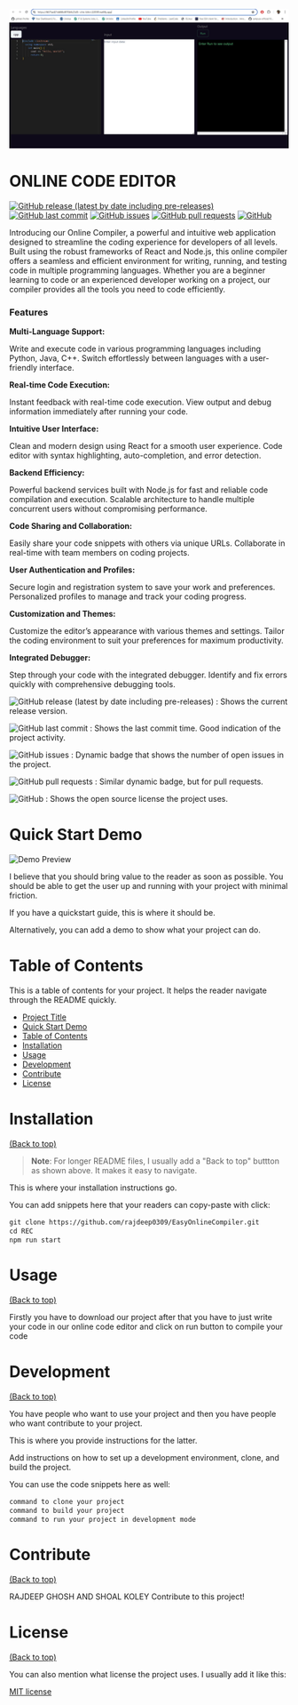                           
 
![Awesome ReadME](ss1.jpg)
 
# ONLINE CODE EDITOR

[![GitHub release (latest by date including pre-releases)](https://img.shields.io/github/v/release/navendu-pottekkat/awesome-readme?include_prereleases)](https://img.shields.io/github/v/release/navendu-pottekkat/awesome-readme?include_prereleases)
[![GitHub last commit](https://img.shields.io/github/last-commit/navendu-pottekkat/awesome-readme)](https://img.shields.io/github/last-commit/navendu-pottekkat/awesome-readme)
[![GitHub issues](https://img.shields.io/github/issues-raw/navendu-pottekkat/awesome-readme)](https://img.shields.io/github/issues-raw/navendu-pottekkat/awesome-readme)
[![GitHub pull requests](https://img.shields.io/github/issues-pr/navendu-pottekkat/awesome-readme)](https://img.shields.io/github/issues-pr/navendu-pottekkat/awesome-readme)
[![GitHub](https://img.shields.io/github/license/navendu-pottekkat/awesome-readme)](https://img.shields.io/github/license/navendu-pottekkat/awesome-readme)

<p>
Introducing our Online Compiler, a powerful and intuitive web application designed to streamline the coding experience for developers of all levels. Built using the robust frameworks of React and Node.js, this online compiler offers a seamless and efficient environment for writing, running, and testing code in multiple programming languages. Whether you are a beginner learning to code or an experienced developer working on a project, our compiler provides all the tools you need to code efficiently.
</p>

<h3>Features</h3> 
<b>Multi-Language Support:</b>  

Write and execute code in various programming languages including Python,  Java, C++.
Switch effortlessly between languages with a user-friendly interface.

<b> Real-time Code Execution:</b>

Instant feedback with real-time code execution.
View output and debug information immediately after running your code.

<b>Intuitive User Interface:</b>

Clean and modern design using React for a smooth user experience.
Code editor with syntax highlighting, auto-completion, and error detection.

<b>Backend Efficiency:</b>

Powerful backend services built with Node.js for fast and reliable code compilation and execution.
Scalable architecture to handle multiple concurrent users without compromising performance.

<b>Code Sharing and Collaboration:</b>

Easily share your code snippets with others via unique URLs.
Collaborate in real-time with team members on coding projects.

<b>User Authentication and Profiles:</b>

Secure login and registration system to save your work and preferences.
Personalized profiles to manage and track your coding progress.

<b>Customization and Themes:</b>

Customize the editor’s appearance with various themes and settings.
Tailor the coding environment to suit your preferences for maximum productivity.

<b>Integrated Debugger:</b>

Step through your code with the integrated debugger.
Identify and fix errors quickly with comprehensive debugging tools.

<!-- Add badges with link to Shields IO -->

![GitHub release (latest by date including pre-releases)](https://img.shields.io/github/v/release/navendu-pottekkat/awesome-readme?include_prereleases)
: Shows the current release version.

![GitHub last commit](https://img.shields.io/github/last-commit/navendu-pottekkat/awesome-readme)
: Shows the last commit time. Good indication of the project activity.

![GitHub issues](https://img.shields.io/github/issues-raw/navendu-pottekkat/awesome-readme)
: Dynamic badge that shows the number of open issues in the project.

![GitHub pull requests](https://img.shields.io/github/issues-pr/navendu-pottekkat/awesome-readme)
: Similar dynamic badge, but for pull requests.

![GitHub](https://img.shields.io/github/license/navendu-pottekkat/awesome-readme)
: Shows the open source license the project uses.
 
# Quick Start Demo

![Demo Preview](https://source.unsplash.com/random/1280x720)

I believe that you should bring value to the reader as soon as possible. You should be able to get the user up and running with your project with minimal friction.

If you have a quickstart guide, this is where it should be.

Alternatively, you can add a demo to show what your project can do.
 
# Table of Contents

This is a table of contents for your project. It helps the reader navigate through the README quickly.
- [Project Title](#project-title)
- [Quick Start Demo](#quick-start-demo)
- [Table of Contents](#table-of-contents)
- [Installation](#installation)
- [Usage](#usage)
- [Development](#development)
- [Contribute](#contribute)
- [License](#license)

 
# Installation
[(Back to top)](#table-of-contents)

> **Note**: For longer README files, I usually add a "Back to top" buttton as shown above. It makes it easy to navigate.

This is where your installation instructions go.

You can add snippets here that your readers can copy-paste with click:

```shell
git clone https://github.com/rajdeep0309/EasyOnlineCompiler.git
cd REC
npm run start
```

 
# Usage
[(Back to top)](#table-of-contents)

Firstly you have to download our project after that you have to just write your code in our online code editor and click on run button to compile your code 


 
# Development
[(Back to top)](#table-of-contents)

You have people who want to use your project and then you have people who want contribute to your project.

This is where you provide instructions for the latter.

Add instructions on how to set up a development environment, clone, and build the project.

You can use the code snippets here as well:

```shell
command to clone your project
command to build your project
command to run your project in development mode
```

 
# Contribute
[(Back to top)](#table-of-contents)

RAJDEEP GHOSH AND SHOAL KOLEY Contribute to this project!

 
# License
[(Back to top)](#table-of-contents)

You can also mention what license the project uses. I usually add it like this:

[MIT license](./LICENSE)


